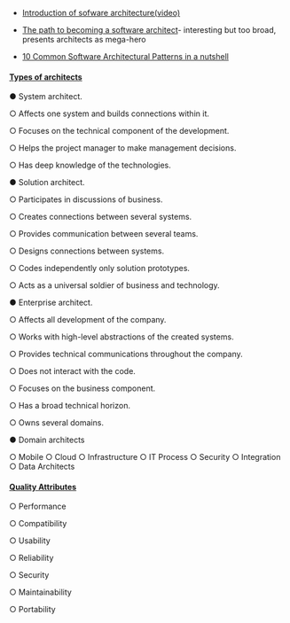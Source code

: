 

- [Introduction of sofware architecture(video)](https://www.youtube.com/watch?v=x30DcBfCJRI)

- [The path to becoming a software architect](https://medium.com/@nvashanin/the-path-to-becoming-a-software-architect-de53f1cb310a)- interesting but too broad, presents architects as mega-hero

- [10 Common Software Architectural Patterns in a nutshell](https://towardsdatascience.com/10-common-software-architectural-patterns-in-a-nutshell-a0b47a1e9013)

#### [Types of architects](https://medium.com/@nvashanin/types-of-software-architects-aa03e359d192)

● System architect.

  ○ Affects one system and builds connections within it.

  ○ Focuses on the technical component of the development.

  ○ Helps the project manager to make management decisions.

  ○ Has deep knowledge of the technologies.

● Solution architect.

  ○ Participates in discussions of business.

  ○ Creates connections between several systems.

  ○ Provides communication between several teams.

  ○ Designs connections between systems.

  ○ Codes independently only solution prototypes.

  ○ Acts as a universal soldier of business and technology.

● Enterprise architect.

  ○ Affects all development of the company.

  ○ Works with high-level abstractions of the created systems.

  ○ Provides technical communications throughout the company.

  ○ Does not interact with the code.

  ○ Focuses on the business component.

  ○ Has a broad technical horizon.

  ○ Owns several domains.

● Domain architects

  ○ Mobile
  ○ Cloud 
  ○ Infrastructure 
  ○ IT Process
  ○ Security
  ○ Integration
  ○ Data Architects


#### [Quality Attributes](https://hackernoon.com/quality-attributes-in-software-architecture-3844ea482732)

  ○ Performance
  
  ○ Compatibility
  
  ○ Usability
  
  ○ Reliability
  
  ○ Security
  
  ○ Maintainability
  
  ○ Portability